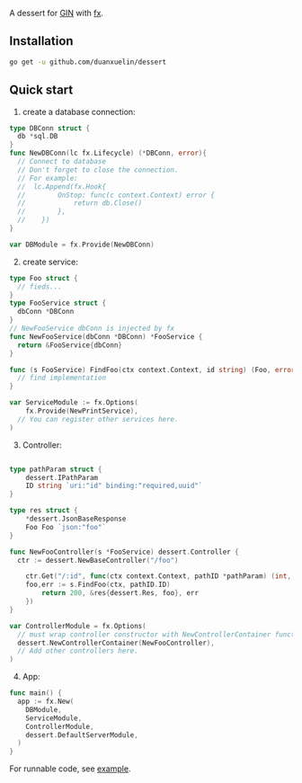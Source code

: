 
A dessert for [GIN](https://github.com/gin-gonic/gin) with [fx](https://github.com/uber-go/fx).


## Installation

```bash
go get -u github.com/duanxuelin/dessert
```


## Quick start

1. create a database connection:

```go
type DBConn struct {
  db *sql.DB
}
func NewDBConn(lc fx.Lifecycle) (*DBConn, error){
  // Connect to database
  // Don't forget to close the connection.
  // For example:
  //  lc.Append(fx.Hook{
  // 		OnStop: func(c context.Context) error {
  // 			return db.Close()
  // 		},
  // 	})
}

var DBModule = fx.Provide(NewDBConn)
```

2. create service:

```go
type Foo struct {
  // fieds...
}
type FooService struct {
  dbConn *DBConn
}
// NewFooService dbConn is injected by fx
func NewFooService(dbConn *DBConn) *FooService {
  return &FooService{dbConn}
}

func (s FooService) FindFoo(ctx context.Context, id string) (Foo, error) {
  // find implementation
}

var	ServiceModule := fx.Options(
	fx.Provide(NewPrintService),
  // You can register other services here.
)
```

3. Controller:

```go

type pathParam struct {
	dessert.IPathParam
	ID string `uri:"id" binding:"required,uuid"`
}

type res struct {
	*dessert.JsonBaseResponse
	Foo Foo `json:"foo"`
}

func NewFooController(s *FooService) dessert.Controller {
  ctr := dessert.NewBaseController("/foo")

	ctr.Get("/:id", func(ctx context.Context, pathID *pathParam) (int, dessert.IResponse, error) {
    foo,err := s.FindFoo(ctx, pathID.ID)
		return 200, &res{dessert.Res, foo}, err
	})
}

var ControllerModule = fx.Options(
  // must wrap controller constructor with NewControllerContainer function.
  dessert.NewControllerContainer(NewFooController),
  // Add other controllers here.
)

```

4. App:

```go
func main() {
  app := fx.New(
    DBModule,
    ServiceModule,
    ControllerModule,
    dessert.DefaultServerModule,
  )
}
```

For runnable code, see [example](./example/main.go).
